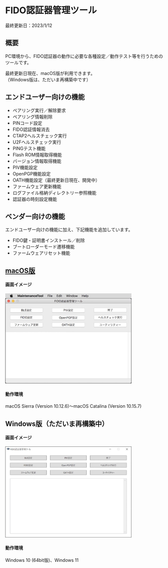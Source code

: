 # FIDO認証器管理ツール

最終更新日：2023/1/12

## 概要
PC環境から、FIDO認証器の動作に必要な各種設定／動作テスト等を行うためのツールです。

最終更新日現在、macOS版が利用できます。<br>
（Windows版は、ただいま再構築中です）

## エンドユーザー向けの機能

* ペアリング実行／解除要求
* ペアリング情報削除
* PINコード設定
* FIDO認証情報消去
* CTAP2ヘルスチェック実行
* U2Fヘルスチェック実行
* PINGテスト機能
* Flash ROM情報取得機能
* バージョン情報取得機能
* PIV機能設定
* OpenPGP機能設定
* OATH機能設定（最終更新日現在、開発中）
* ファームウェア更新機能
* ログファイル格納ディレクトリー参照機能
* 認証器の時刻設定機能

## ベンダー向けの機能
エンドユーザー向けの機能に加え、下記機能を追加しています。

* FIDO鍵・証明書インストール／削除
* ブートローダーモード遷移機能
* ファームウェアリセット機能

## [macOS版](../MaintenanceTool/macOSApp/README.md)

#### 画面イメージ
<img src="assets/0001.jpg" width="400">

#### 動作環境
macOS Sierra (Version 10.12.6)〜macOS Catalina (Version 10.15.7)

## Windows版（ただいま再構築中）

#### 画面イメージ
<img src="../MaintenanceTool/dotNET/assets01/0002.jpg" width="400">

#### 動作環境
Windows 10 (64bit版)、Windows 11
